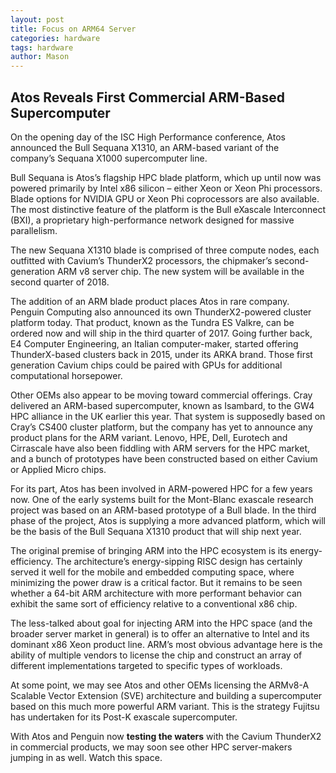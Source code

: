 ```yaml
---
layout: post
title: Focus on ARM64 Server
categories: hardware
tags: hardware
author: Mason
---
```


## Atos Reveals First Commercial ARM-Based Supercomputer

On the opening day of the ISC High Performance conference, Atos announced the Bull Sequana X1310, an ARM-based variant of the company’s Sequana X1000 supercomputer line.

Bull Sequana is Atos’s flagship HPC blade platform, which up until now was powered primarily by Intel x86 silicon – either Xeon or Xeon Phi processors. Blade options for NVIDIA GPU or Xeon Phi coprocessors are also available. The most distinctive feature of the platform is the Bull eXascale Interconnect (BXI), a proprietary high-performance network designed for massive parallelism.

The new Sequana X1310 blade is comprised of three compute nodes, each outfitted with Cavium’s ThunderX2 processors, the chipmaker’s second-generation ARM v8 server chip. The new system will be available in the second quarter of 2018.

The addition of an ARM blade product places Atos in rare company. Penguin Computing also announced its own ThunderX2-powered cluster platform today. That product, known as the Tundra ES Valkre, can be ordered now and will ship in the third quarter of 2017. Going further back, E4 Computer Engineering, an Italian computer-maker, started offering ThunderX-based clusters back in 2015, under its ARKA brand. Those first generation Cavium chips could be paired with GPUs for additional computational horsepower.

Other OEMs also appear to be moving toward commercial offerings. Cray delivered an ARM-based supercomputer, known as Isambard, to the GW4 HPC alliance in the UK earlier this year. That system is supposedly based on Cray’s CS400 cluster platform, but the company has yet to announce any product plans for the ARM variant. Lenovo, HPE, Dell, Eurotech and Cirrascale have also been fiddling with ARM servers for the HPC market, and a bunch of prototypes have been constructed based on either Cavium or Applied Micro chips.

For its part, Atos has been involved in ARM-powered HPC for a few years now. One of the early systems built for the Mont-Blanc exascale research project was based on an ARM-based prototype of a Bull blade. In the third phase of the project, Atos is supplying a more advanced platform, which will be the basis of the Bull Sequana X1310 product that will ship next year.

The original premise of bringing ARM into the HPC ecosystem is its energy-efficiency. The architecture’s energy-sipping RISC design has certainly served it well for the mobile and embedded computing space, where minimizing the power draw is a critical factor. But it remains to be seen whether a 64-bit ARM architecture with more performant behavior can exhibit the same sort of efficiency relative to a conventional x86 chip.

The less-talked about goal for injecting ARM into the HPC space (and the broader server market in general) is to offer an alternative to Intel and its dominant x86 Xeon product line. ARM’s most obvious advantage here is the ability of multiple vendors to license the chip and construct an array of different implementations targeted to specific types of workloads.

At some point, we may see Atos and other OEMs licensing the ARMv8-A Scalable Vector Extension (SVE) architecture and building a supercomputer based on this much more powerful ARM variant. This is the strategy Fujitsu has undertaken for its Post-K exascale supercomputer.

With Atos and Penguin now **testing the waters** with the Cavium ThunderX2 in commercial products, we may soon see other HPC server-makers jumping in as well. Watch this space.
